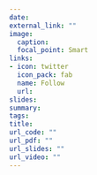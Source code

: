 ```yaml
---
date: 
external_link: ""
image:
  caption: 
  focal_point: Smart
links:
- icon: twitter
  icon_pack: fab
  name: Follow
  url: 
slides:
summary: 
tags:
title:
url_code: ""
url_pdf: ""
url_slides: ""
url_video: ""
---
```

